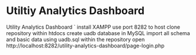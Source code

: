 # Utiltiy Analytics Dashboard

Utility Analytics Dashboard 
`
install XAMPP
use port 8282 to host
clone repository within htdocs
create uadb database in MySQL
import all schema and basic data using uadb.sql within the repository
open http://localhost:8282/utility-analytics-dashboard/page-login.php
